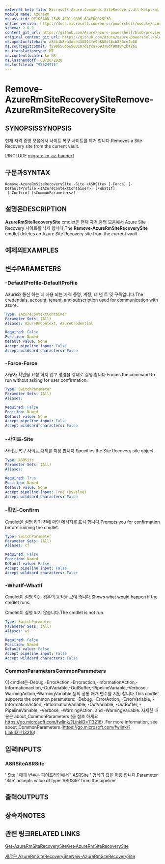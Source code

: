 ```yaml
---
external help file: Microsoft.Azure.Commands.SiteRecovery.dll-Help.xml
Module Name: AzureRM
ms.assetid: DE1D5A0D-2545-4F01-98B5-684ED0D25230
online version: https://docs.microsoft.com/en-us/powershell/module/azurerm.siterecovery/remove-azurermsiterecoverysite
schema: 2.0.0
content_git_url: https://github.com/Azure/azure-powershell/blob/preview/src/ResourceManager/SiteRecovery/Commands.SiteRecovery/help/Remove-AzureRmSiteRecoverySite.md
original_content_git_url: https://github.com/Azure/azure-powershell/blob/preview/src/ResourceManager/SiteRecovery/Commands.SiteRecovery/help/Remove-AzureRmSiteRecoverySite.md
ms.openlocfilehash: a83b4b8ca3dbe415013fe9a858d46cb886ce4b00
ms.sourcegitcommit: f599b50d5e980197d1fca769378df90a842b42a1
ms.translationtype: MT
ms.contentlocale: ko-KR
ms.lasthandoff: 08/20/2020
ms.locfileid: "93524915"
---
```

# <span data-ttu-id="b3bac-101">Remove-AzureRmSiteRecoverySite</span><span class="sxs-lookup"><span data-stu-id="b3bac-101">Remove-AzureRmSiteRecoverySite</span></span>

## <span data-ttu-id="b3bac-102">SYNOPSIS</span><span class="sxs-lookup"><span data-stu-id="b3bac-102">SYNOPSIS</span></span>
<span data-ttu-id="b3bac-103">현재 자격 증명 모음에서 사이트 복구 사이트를 제거 합니다.</span><span class="sxs-lookup"><span data-stu-id="b3bac-103">Removes a Site Recovery site from the current vault.</span></span>

[!INCLUDE [migrate-to-az-banner](../../includes/migrate-to-az-banner.md)]

## <span data-ttu-id="b3bac-104">구문과</span><span class="sxs-lookup"><span data-stu-id="b3bac-104">SYNTAX</span></span>

```
Remove-AzureRmSiteRecoverySite -Site <ASRSite> [-Force] [-DefaultProfile <IAzureContextContainer>] [-WhatIf]
 [-Confirm] [<CommonParameters>]
```

## <span data-ttu-id="b3bac-105">설명은</span><span class="sxs-lookup"><span data-stu-id="b3bac-105">DESCRIPTION</span></span>
<span data-ttu-id="b3bac-106">**AzureRmSiteRecoverySite** cmdlet은 현재 자격 증명 모음에서 Azure Site Recovery 사이트를 삭제 합니다.</span><span class="sxs-lookup"><span data-stu-id="b3bac-106">The **Remove-AzureRmSiteRecoverySite** cmdlet deletes an Azure Site Recovery site from the current vault.</span></span>

## <span data-ttu-id="b3bac-107">예제의</span><span class="sxs-lookup"><span data-stu-id="b3bac-107">EXAMPLES</span></span>

## <span data-ttu-id="b3bac-108">변수</span><span class="sxs-lookup"><span data-stu-id="b3bac-108">PARAMETERS</span></span>

### <span data-ttu-id="b3bac-109">-DefaultProfile</span><span class="sxs-lookup"><span data-stu-id="b3bac-109">-DefaultProfile</span></span>
<span data-ttu-id="b3bac-110">Azure와 통신 하는 데 사용 되는 자격 증명, 계정, 테 넌 트 및 구독입니다.</span><span class="sxs-lookup"><span data-stu-id="b3bac-110">The credentials, account, tenant, and subscription used for communication with azure.</span></span>

```yaml
Type: IAzureContextContainer
Parameter Sets: (All)
Aliases: AzureRmContext, AzureCredential

Required: False
Position: Named
Default value: None
Accept pipeline input: False
Accept wildcard characters: False
```

### <span data-ttu-id="b3bac-111">-Force</span><span class="sxs-lookup"><span data-stu-id="b3bac-111">-Force</span></span>
<span data-ttu-id="b3bac-112">사용자 확인을 요청 하지 않고 명령을 강제로 실행 합니다.</span><span class="sxs-lookup"><span data-stu-id="b3bac-112">Forces the command to run without asking for user confirmation.</span></span>

```yaml
Type: SwitchParameter
Parameter Sets: (All)
Aliases: 

Required: False
Position: Named
Default value: None
Accept pipeline input: False
Accept wildcard characters: False
```

### <span data-ttu-id="b3bac-113">-사이트</span><span class="sxs-lookup"><span data-stu-id="b3bac-113">-Site</span></span>
<span data-ttu-id="b3bac-114">사이트 복구 사이트 개체를 지정 합니다.</span><span class="sxs-lookup"><span data-stu-id="b3bac-114">Specifies the Site Recovery site object.</span></span>

```yaml
Type: ASRSite
Parameter Sets: (All)
Aliases: 

Required: True
Position: Named
Default value: None
Accept pipeline input: True (ByValue)
Accept wildcard characters: False
```

### <span data-ttu-id="b3bac-115">-확인</span><span class="sxs-lookup"><span data-stu-id="b3bac-115">-Confirm</span></span>
<span data-ttu-id="b3bac-116">Cmdlet을 실행 하기 전에 확인 메시지를 표시 합니다.</span><span class="sxs-lookup"><span data-stu-id="b3bac-116">Prompts you for confirmation before running the cmdlet.</span></span>

```yaml
Type: SwitchParameter
Parameter Sets: (All)
Aliases: cf

Required: False
Position: Named
Default value: False
Accept pipeline input: False
Accept wildcard characters: False
```

### <span data-ttu-id="b3bac-117">-WhatIf</span><span class="sxs-lookup"><span data-stu-id="b3bac-117">-WhatIf</span></span>
<span data-ttu-id="b3bac-118">Cmdlet이 실행 되는 경우의 동작을 보여 줍니다.</span><span class="sxs-lookup"><span data-stu-id="b3bac-118">Shows what would happen if the cmdlet runs.</span></span>

<span data-ttu-id="b3bac-119">Cmdlet이 실행 되지 않습니다.</span><span class="sxs-lookup"><span data-stu-id="b3bac-119">The cmdlet is not run.</span></span>

```yaml
Type: SwitchParameter
Parameter Sets: (All)
Aliases: wi

Required: False
Position: Named
Default value: False
Accept pipeline input: False
Accept wildcard characters: False
```

### <span data-ttu-id="b3bac-120">CommonParameters</span><span class="sxs-lookup"><span data-stu-id="b3bac-120">CommonParameters</span></span>
<span data-ttu-id="b3bac-121">이 cmdlet은-Debug,-ErrorAction,-Erroraction,-InformationAction,-Informationaction,-OutVariable,-OutBuffer,-PipelineVariable,-Verbose,-WarningAction,-WarningVariable 등의 공통 매개 변수를 지원 합니다.</span><span class="sxs-lookup"><span data-stu-id="b3bac-121">This cmdlet supports the common parameters: -Debug, -ErrorAction, -ErrorVariable, -InformationAction, -InformationVariable, -OutVariable, -OutBuffer, -PipelineVariable, -Verbose, -WarningAction, and -WarningVariable.</span></span> <span data-ttu-id="b3bac-122">자세한 내용은 about_CommonParameters (을 참조 하세요 https://go.microsoft.com/fwlink/?LinkID=113216) .</span><span class="sxs-lookup"><span data-stu-id="b3bac-122">For more information, see about_CommonParameters (https://go.microsoft.com/fwlink/?LinkID=113216).</span></span>

## <span data-ttu-id="b3bac-123">입력</span><span class="sxs-lookup"><span data-stu-id="b3bac-123">INPUTS</span></span>

### <span data-ttu-id="b3bac-124">ASRSite</span><span class="sxs-lookup"><span data-stu-id="b3bac-124">ASRSite</span></span>
<span data-ttu-id="b3bac-125">' Site ' 매개 변수는 파이프라인에서 ' ASRSite ' 형식의 값을 허용 합니다.</span><span class="sxs-lookup"><span data-stu-id="b3bac-125">Parameter 'Site' accepts value of type 'ASRSite' from the pipeline</span></span>

## <span data-ttu-id="b3bac-126">출력</span><span class="sxs-lookup"><span data-stu-id="b3bac-126">OUTPUTS</span></span>

## <span data-ttu-id="b3bac-127">상속자</span><span class="sxs-lookup"><span data-stu-id="b3bac-127">NOTES</span></span>

## <span data-ttu-id="b3bac-128">관련 링크</span><span class="sxs-lookup"><span data-stu-id="b3bac-128">RELATED LINKS</span></span>

[<span data-ttu-id="b3bac-129">Get-AzureRmSiteRecoverySite</span><span class="sxs-lookup"><span data-stu-id="b3bac-129">Get-AzureRmSiteRecoverySite</span></span>](./Get-AzureRmSiteRecoverySite.md)

[<span data-ttu-id="b3bac-130">새로운 AzureRmSiteRecoverySite</span><span class="sxs-lookup"><span data-stu-id="b3bac-130">New-AzureRmSiteRecoverySite</span></span>](./New-AzureRmSiteRecoverySite.md)
